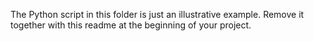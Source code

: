 The Python script in this folder is just an illustrative example. Remove it together with this readme at the beginning of your project.
